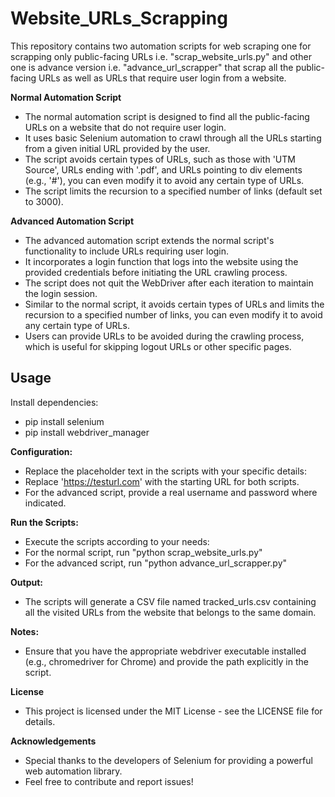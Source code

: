 # Website_URLs_Scrapping
This repository contains two automation scripts for web scraping one for scrapping only public-facing URLs i.e. "scrap_website_urls.py" and other one is advance version i.e. "advance_url_scrapper" that scrap all the public-facing URLs as well as URLs that require user login from a website.

**Normal Automation Script**
- The normal automation script is designed to find all the public-facing URLs on a website that do not require user login.
- It uses basic Selenium automation to crawl through all the URLs starting from a given initial URL provided by the user.
- The script avoids certain types of URLs, such as those with 'UTM Source', URLs ending with '.pdf', and URLs pointing to div elements (e.g., '#'), you can even modify it to avoid any certain type of URLs.
- The script limits the recursion to a specified number of links (default set to 3000).

**Advanced Automation Script**
- The advanced automation script extends the normal script's functionality to include URLs requiring user login.
- It incorporates a login function that logs into the website using the provided credentials before initiating the URL crawling process.
- The script does not quit the WebDriver after each iteration to maintain the login session.
- Similar to the normal script, it avoids certain types of URLs and limits the recursion to a specified number of links, you can even modify it to avoid any certain type of URLs.
- Users can provide URLs to be avoided during the crawling process, which is useful for skipping logout URLs or other specific pages.

## Usage
Install dependencies:

- pip install selenium
- pip install webdriver_manager

**Configuration:**
- Replace the placeholder text in the scripts with your specific details:
- Replace 'https://testurl.com' with the starting URL for both scripts.
- For the advanced script, provide a real username and password where indicated.

**Run the Scripts:**
- Execute the scripts according to your needs:
- For the normal script, run "python scrap_website_urls.py"
- For the advanced script, run "python advance_url_scrapper.py"
  
**Output:**
- The scripts will generate a CSV file named tracked_urls.csv containing all the visited URLs from the website that belongs to the same domain.

**Notes:**
- Ensure that you have the appropriate webdriver executable installed (e.g., chromedriver for Chrome) and provide the path explicitly in the script.

**License**
- This project is licensed under the MIT License - see the LICENSE file for details.

**Acknowledgements**
- Special thanks to the developers of Selenium for providing a powerful web automation library.
- Feel free to contribute and report issues!
